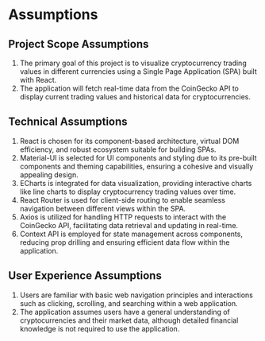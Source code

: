 # Assumptions

## Project Scope Assumptions

1. The primary goal of this project is to visualize cryptocurrency trading values in different currencies using a Single Page Application (SPA) built with React.
2. The application will fetch real-time data from the CoinGecko API to display current trading values and historical data for cryptocurrencies.

## Technical Assumptions

1. React is chosen for its component-based architecture, virtual DOM efficiency, and robust ecosystem suitable for building SPAs.
2. Material-UI is selected for UI components and styling due to its pre-built components and theming capabilities, ensuring a cohesive and visually appealing design.
3. ECharts is integrated for data visualization, providing interactive charts like line charts to display cryptocurrency trading values over time.
4. React Router is used for client-side routing to enable seamless navigation between different views within the SPA.
5. Axios is utilized for handling HTTP requests to interact with the CoinGecko API, facilitating data retrieval and updating in real-time.
6. Context API is employed for state management across components, reducing prop drilling and ensuring efficient data flow within the application.

## User Experience Assumptions

1. Users are familiar with basic web navigation principles and interactions such as clicking, scrolling, and searching within a web application.
2. The application assumes users have a general understanding of cryptocurrencies and their market data, although detailed financial knowledge is not required to use the application.
